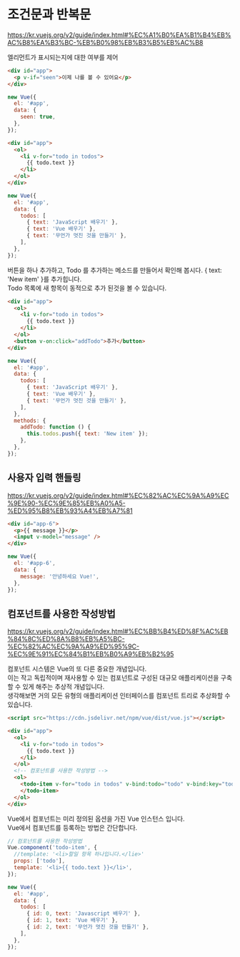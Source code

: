 # 조건문과 반복문

<https://kr.vuejs.org/v2/guide/index.html#%EC%A1%B0%EA%B1%B4%EB%AC%B8%EA%B3%BC-%EB%B0%98%EB%B3%B5%EB%AC%B8>

엘리먼트가 표시되는지에 대한 여부를 제어

```html
<div id="app">
  <p v-if="seen">이제 나를 볼 수 있어요</p>
</div>
```

```javascript
new Vue({
  el: '#app',
  data: {
    seen: true,
  },
});
```

```html
<div id="app">
  <ol>
    <li v-for="todo in todos">
      {{ todo.text }}
    </li>
  </ol>
</div>
```

```javascript
new Vue({
  el: '#app',
  data: {
    todos: [
      { text: 'JavaScript 배우기' },
      { text: 'Vue 배우기' },
      { text: '무언가 멋진 것을 만들기' },
    ],
  },
});
```

버튼을 하나 추가하고,
Todo 를 추가하는 메소드를 만들어서 확인해 봅시다.
{ text: 'New item' }를 추가힙니다.  
Todo 목록에 새 항목이 동적으로 추가 된것을 볼 수 있습니다.

```html
<div id="app">
  <ol>
    <li v-for="todo in todos">
      {{ todo.text }}
    </li>
  </ol>
  <button v-on:click="addTodo">추가</button>
</div>
```

```javascript
new Vue({
  el: '#app',
  data: {
    todos: [
      { text: 'JavaScript 배우기' },
      { text: 'Vue 배우기' },
      { text: '무언가 멋진 것을 만들기' },
    ],
  },
  methods: {
    addTodo: function () {
      this.todos.push({ text: 'New item' });
    },
  },
});
```

## 사용자 입력 핸들링

<https://kr.vuejs.org/v2/guide/index.html#%EC%82%AC%EC%9A%A9%EC%9E%90-%EC%9E%85%EB%A0%A5-%ED%95%B8%EB%93%A4%EB%A7%81>

```html
<div id="app-6">
  <p>{{ message }}</p>
  <input v-model="message" />
</div>
```

```javascript
new Vue({
  el: '#app-6',
  data: {
    message: '안녕하세요 Vue!',
  },
});
```

## 컴포넌트를 사용한 작성방법

<https://kr.vuejs.org/v2/guide/index.html#%EC%BB%B4%ED%8F%AC%EB%84%8C%ED%8A%B8%EB%A5%BC-%EC%82%AC%EC%9A%A9%ED%95%9C-%EC%9E%91%EC%84%B1%EB%B0%A9%EB%B2%95>

컴포넌트 시스템은 Vue의 또 다른 중요한 개념입니다.  
이는 작고 독립적이며 재사용할 수 있는 컴포넌트로 구성된 대규모 애플리케이션을 구축할 수 있게 해주는 추상적 개념입니다.  
생각해보면 거의 모든 유형의 애플리케이션 인터페이스를 컴포넌트 트리로 추상화할 수 있습니다.

```html
<script src="https://cdn.jsdelivr.net/npm/vue/dist/vue.js"></script>

<div id="app">
  <ol>
    <li v-for="todo in todos">
      {{ todo.text }}
    </li>
  </ol>
  <!-- 컴포넌트를 사용한 작성방법 -->
  <ol>
    <todo-item v-for="todo in todos" v-bind:todo="todo" v-bind:key="todo.id">
    </todo-item>
  </ol>
</div>
```

Vue에서 컴포넌트는 미리 정의된 옵션을 가진 Vue 인스턴스 입니다.  
Vue에서 컴포넌트를 등록하는 방법은 간단합니다.

```javascript
// 컴포넌트를 사용한 작성방법
Vue.component('todo-item', {
  //template: '<li>할일 항목 하나입니다.</lie>'
  props: ['todo'],
  template: '<li>{{ todo.text }}</li>',
});

new Vue({
  el: '#app',
  data: {
    todos: [
      { id: 0, text: 'Javascript 배우기' },
      { id: 1, text: 'Vue 배우기' },
      { id: 2, text: '무언가 멋진 것을 만들기' },
    ],
  },
});
```
